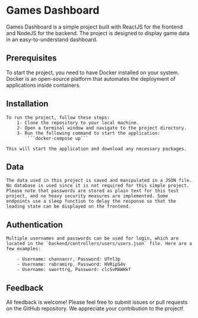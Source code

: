 # Games Dashboard
Games Dashboard is a simple project built with ReactJS for the frontend and NodeJS for the backend. The project is designed to display game data in an easy-to-understand dashboard.

## Prerequisites
To start the project, you need to have Docker installed on your system. Docker is an open-source platform that automates the deployment of applications inside containers.               

## Installation
    To run the project, follow these steps:
        1- Clone the repository to your local machine.
        2- Open a terminal window and navigate to the project directory.
        3- Run the following command to start the application:
            ```docker-compose up```
    
    This will start the application and download any necessary packages.

## Data
    The data used in this project is saved and manipulated in a JSON file. No database is used since it is not required for this simple project. Please note that passwords are stored as plain text for this test project, and no heavy security measures are implemented. Some endpoints use a sleep function to delay the response so that the loading state can be displayed on the frontend.

## Authentication
    Multiple usernames and passwords can be used for login, which are located in the `backend/controllers/users/users.json` file. Here are a few examples:

        - Username: channanrr, Password: UTnl3p
        - Username: rabramirp, Password: HVRipS4v
        - Username: sworttrq, Password: clcSvMAWHkf

## Feedback
All feedback is welcome! Please feel free to submit issues or pull requests on the GitHub repository. We appreciate your contribution to the project!